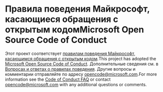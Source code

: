 # <a name="microsoft-open-source-code-of-conduct"></a><span data-ttu-id="b816f-101">Правила поведения Майкрософт, касающиеся обращения с открытым кодом</span><span class="sxs-lookup"><span data-stu-id="b816f-101">Microsoft Open Source Code of Conduct</span></span>

<span data-ttu-id="b816f-102">Этот проект соответствует [правилам поведения Майкрософт, касающимся обращения с открытым кодом](https://opensource.microsoft.com/codeofconduct/).</span><span class="sxs-lookup"><span data-stu-id="b816f-102">This project has adopted the [Microsoft Open Source Code of Conduct](https://opensource.microsoft.com/codeofconduct/).</span></span>
<span data-ttu-id="b816f-103">Дополнительные сведения см. в [Вопросах и ответах о правилах поведения](https://opensource.microsoft.com/codeofconduct/faq/). Другие вопросы и комментарии отправляйте по адресу [opencode@microsoft.com](mailto:opencode@microsoft.com).</span><span class="sxs-lookup"><span data-stu-id="b816f-103">For more information see the [Code of Conduct FAQ](https://opensource.microsoft.com/codeofconduct/faq/) or contact [opencode@microsoft.com](mailto:opencode@microsoft.com) with any additional questions or comments.</span></span>
